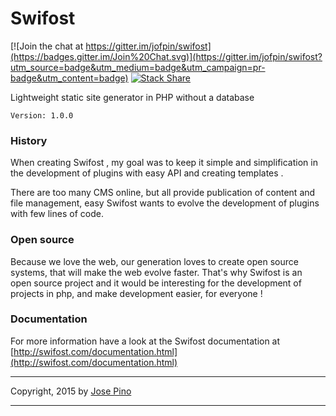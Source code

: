 Swifost
====

[![Join the chat at https://gitter.im/jofpin/swifost](https://badges.gitter.im/Join%20Chat.svg)](https://gitter.im/jofpin/swifost?utm_source=badge&utm_medium=badge&utm_campaign=pr-badge&utm_content=badge)
[![Stack Share](http://img.shields.io/badge/tech-stack-0690fa.svg?style=flat)](http://stackshare.io/jofpin/swifost)


Lightweight static site generator in PHP without a database

```
Version: 1.0.0
```

### History

When creating Swifost , my goal was to keep it simple and simplification in the development of plugins with easy API and creating templates .

There are too many CMS online, but all provide publication of content and file management, easy Swifost wants to evolve the development of plugins with few lines of code.

### Open source

Because we love the web, our generation loves to create open source systems, that will make the web evolve faster. That's why Swifost is an open source project and it would be interesting for the development of projects in php, and make development easier, for everyone !

### Documentation
For more information have a look at the Swifost documentation at [http://swifost.com/documentation.html](http://swifost.com/documentation.html)

-------------

Copyright, 2015 by [Jose Pino](http://twitter.com/jofpin)

-------------

